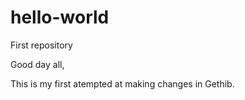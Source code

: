 # hello-world
First repository

Good day all,

This is my first atempted at making changes in Gethib.

